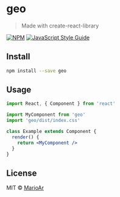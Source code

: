 # geo

> Made with create-react-library

[![NPM](https://img.shields.io/npm/v/geo.svg)](https://www.npmjs.com/package/geo) [![JavaScript Style Guide](https://img.shields.io/badge/code_style-standard-brightgreen.svg)](https://standardjs.com)

## Install

```bash
npm install --save geo
```

## Usage

```jsx
import React, { Component } from 'react'

import MyComponent from 'geo'
import 'geo/dist/index.css'

class Example extends Component {
  render() {
    return <MyComponent />
  }
}
```

## License

MIT © [MarioAr](https://github.com/MarioAr)
